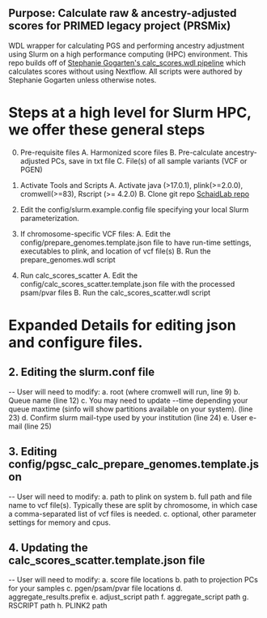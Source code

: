 
## Purpose: Calculate raw & ancestry-adjusted scores for PRIMED legacy project (PRSMix)

WDL wrapper for calculating PGS and performing ancestry adjustment using Slurm on a high performance computing (HPC) environment. This repo builds off of [Stephanie Gogarten's calc_scores.wdl pipeline](https://github.com/UW-GAC/pgsc_calc_wdl/blob/main/README.md) which calculates scores without using Nextflow. All
 scripts were authored by Stephanie Gogarten unless otherwise notes. 


# Steps at a high level for Slurm HPC, we offer these general steps

0. Pre-requisite files
   A. Harmonized score files
   B. Pre-calculate ancestry-adjusted PCs, save in txt file
   C. File(s) of all sample variants (VCF or PGEN)

1. Activate Tools and Scripts
   A. Activate java (>17.0.1), plink(>=2.0.0), cromwell(>=83), Rscript (>= 4.2.0)
   B. Clone git repo [SchaidLab repo](https://github.com/schaidlab/pgsc_calc_wdl)

2. Edit the config/slurm.example.config file specifying your local Slurm parameterization.


3. If chromosome-specific VCF files:
   A. Edit the config/prepare_genomes.template.json file to have run-time settings, executables to plink, and location of vcf file(s)
   B. Run the prepare_genomes.wdl script


4. Run calc_scores_scatter
   A. Edit the config/calc_scores_scatter.template.json file with the processed psam/pvar files
   B. Run the calc_scores_scatter.wdl script


# Expanded Details for editing json and configure files.


## 2. Editing the slurm.conf file
-- User will need to modify:
      a. root (where cromwell will run, line 9)
      b. Queue name (line 12)
      c. You may need to update --time depending your queue maxtime (sinfo will show partitions available on your system). (line 23)
      d. Confirm slurm mail-type used by your institution (line 24)
      e. User e-mail (line 25)

## 3. Editing config/pgsc_calc_prepare_genomes.template.json
-- User will need to modify:
      a. path to plink on system
      b. full path and file name to vcf file(s). Typically these are split by chromosome, in which case a comma-separated list of vcf files is needed. 
      c. optional, other parameter settings for memory and cpus.


##  4. Updating the calc_scores_scatter.template.json file

-- User will need to modify:
   a. score file locations
   b. path to projection PCs for your samples
   c. pgen/psam/pvar file locations
   d. aggregate_results.prefix
   e. adjust_script path
   f. aggregate_script path
   g. RSCRIPT path
   h. PLINK2 path
   

